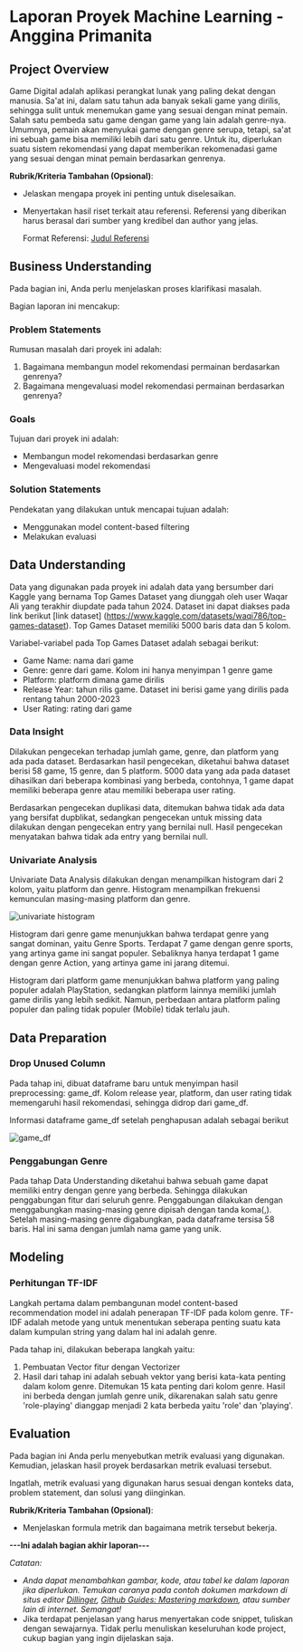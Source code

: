 # Laporan Proyek Machine Learning - Anggina Primanita

## Project Overview

Game Digital adalah aplikasi perangkat lunak yang paling dekat dengan manusia. Sa'at ini, dalam satu tahun ada banyak sekali game yang dirilis, sehingga sulit untuk menemukan game yang sesuai dengan minat pemain. Salah satu pembeda satu game dengan game yang lain adalah genre-nya. Umumnya, pemain akan menyukai game dengan genre serupa, tetapi, sa'at ini sebuah game bisa memiliki lebih dari satu genre. Untuk itu, diperlukan suatu sistem rekomendasi yang dapat memberikan rekomenadasi game yang sesuai dengan minat pemain berdasarkan genrenya.

**Rubrik/Kriteria Tambahan (Opsional)**:
- Jelaskan mengapa proyek ini penting untuk diselesaikan.
- Menyertakan hasil riset terkait atau referensi. Referensi yang diberikan harus berasal dari sumber yang kredibel dan author yang jelas.
  
  Format Referensi: [Judul Referensi](https://scholar.google.com/) 

## Business Understanding



Pada bagian ini, Anda perlu menjelaskan proses klarifikasi masalah.

Bagian laporan ini mencakup:

### Problem Statements

Rumusan masalah dari proyek ini adalah:
1. Bagaimana membangun model rekomendasi permainan berdasarkan genrenya?
2. Bagaimana mengevaluasi model rekomendasi permainan berdasarkan genrenya?

### Goals

Tujuan dari proyek ini adalah:
- Membangun model rekomendasi berdasarkan genre
- Mengevaluasi model rekomendasi

### Solution Statements

Pendekatan yang dilakukan untuk mencapai tujuan adalah:
- Menggunakan model content-based filtering
- Melakukan evaluasi 



## Data Understanding
Data yang digunakan pada proyek ini adalah data yang bersumber dari Kaggle yang bernama Top Games Dataset yang diunggah oleh user Waqar Ali yang terakhir diupdate pada tahun 2024. Dataset ini dapat diakses pada link berikut [link dataset] (https://www.kaggle.com/datasets/waqi786/top-games-dataset). Top Games Dataset memiliki 5000 baris data dan 5 kolom.

Variabel-variabel pada Top Games Dataset adalah sebagai berikut:
- Game Name: nama dari game
- Genre: genre dari game. Kolom ini hanya menyimpan 1 genre game
- Platform: platform dimana game dirilis
- Release Year: tahun rilis game. Dataset ini berisi game yang dirilis pada rentang tahun 2000-2023
- User Rating: rating dari game

### Data Insight

Dilakukan pengecekan terhadap jumlah game, genre, dan platform yang ada pada dataset. Berdasarkan hasil pengecekan, diketahui bahwa dataset berisi 58 game, 15 genre, dan 5 platform. 5000 data yang ada pada dataset dihasilkan dari beberapa kombinasi yang berbeda, contohnya, 1 game dapat memiliki beberapa genre atau memiliki beberapa user rating.

Berdasarkan pengecekan duplikasi data, ditemukan bahwa tidak ada data yang bersifat dupblikat, sedangkan pengecekan untuk missing data dilakukan dengan pengecekan entry yang bernilai null. Hasil pengecekan menyatakan bahwa tidak ada entry yang bernilai null. 

### Univariate Analysis

Univariate Data Analysis dilakukan dengan menampilkan histogram dari 2 kolom, yaitu platform dan genre. Histogram menampilkan frekuensi kemunculan masing-masing platform dan genre.

![univariate histogram](https://github.com/user-attachments/assets/d08f24b9-9668-4c59-84f7-46ea284163ee)

Histogram dari genre game menunjukkan bahwa terdapat genre yang sangat dominan, yaitu Genre Sports. Terdapat 7 game dengan genre sports, yang artinya game ini sangat populer. Sebaliknya hanya terdapat 1 game dengan genre Action, yang artinya game ini jarang ditemui.

Histogram dari platform game menunjukkan bahwa platform yang paling populer adalah PlayStation, sedangkan platform lainnya memiliki jumlah game dirilis yang lebih sedikit. Namun, perbedaan antara platform paling populer dan paling tidak populer (Mobile) tidak terlalu jauh.

## Data Preparation

### Drop Unused Column
Pada tahap ini, dibuat dataframe baru untuk menyimpan hasil preprocessing: game_df. Kolom release year, platform, dan user rating tidak memengaruhi hasil rekomendasi, sehingga didrop dari game_df.

Informasi dataframe game_df setelah penghapusan adalah sebagai berikut

![game_df](https://github.com/user-attachments/assets/da4cb853-75f3-4ce0-bb78-e4e4183064a7)

### Penggabungan Genre
Pada tahap Data Understanding diketahui bahwa sebuah game dapat memiliki entry dengan genre yang berbeda. Sehingga dilakukan penggabungan fitur dari seluruh genre. Penggabungan dilakukan dengan menggabungkan masing-masing genre dipisah dengan tanda koma(,). Setelah masing-masing genre digabungkan, pada dataframe tersisa 58 baris. Hal ini sama dengan jumlah nama game yang unik.

## Modeling

### Perhitungan TF-IDF
Langkah pertama dalam pembangunan model content-based recommendation model ini adalah penerapan TF-IDF pada kolom genre. TF-IDF adalah metode yang untuk menentukan seberapa penting suatu kata dalam kumpulan string yang dalam hal ini adalah genre. 

Pada tahap ini, dilakukan beberapa langkah yaitu:
1. Pembuatan Vector fitur dengan Vectorizer
2. Hasil dari tahap ini adalah sebuah vektor yang berisi kata-kata penting dalam kolom genre. Ditemukan 15 kata penting dari kolom genre. Hasil ini berbeda dengan jumlah genre unik, dikarenakan salah satu genre 'role-playing' dianggap menjadi 2 kata berbeda yaitu 'role' dan 'playing'.



## Evaluation
Pada bagian ini Anda perlu menyebutkan metrik evaluasi yang digunakan. Kemudian, jelaskan hasil proyek berdasarkan metrik evaluasi tersebut.

Ingatlah, metrik evaluasi yang digunakan harus sesuai dengan konteks data, problem statement, dan solusi yang diinginkan.

**Rubrik/Kriteria Tambahan (Opsional)**: 
- Menjelaskan formula metrik dan bagaimana metrik tersebut bekerja.

**---Ini adalah bagian akhir laporan---**

_Catatan:_
- _Anda dapat menambahkan gambar, kode, atau tabel ke dalam laporan jika diperlukan. Temukan caranya pada contoh dokumen markdown di situs editor [Dillinger](https://dillinger.io/), [Github Guides: Mastering markdown](https://guides.github.com/features/mastering-markdown/), atau sumber lain di internet. Semangat!_
- Jika terdapat penjelasan yang harus menyertakan code snippet, tuliskan dengan sewajarnya. Tidak perlu menuliskan keseluruhan kode project, cukup bagian yang ingin dijelaskan saja.
